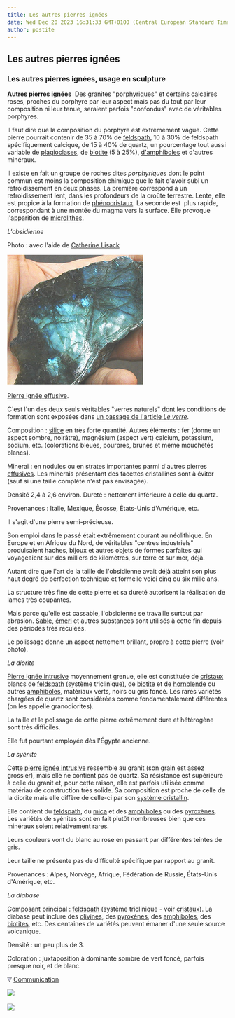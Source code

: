 ```yaml
---
title: Les autres pierres ignées
date: Wed Dec 20 2023 16:31:33 GMT+0100 (Central European Standard Time)
author: postite
---
```


## Les autres pierres ignées
### Les autres pierres ignées, usage en sculpture
 **Autres pierres ignées**  Des granites "porphyriques" et certains calcaires roses, proches du porphyre par leur aspect mais pas du tout par leur composition ni leur tenue, seraient parfois "confondus" avec de véritables porphyres.

Il faut dire que la composition du porphyre est extrêmement vague. Cette pierre pourrait contenir de 35 à 70% de [feldspath](feldspath.html), 10 à 30% de feldspath spécifiquement calcique, de 15 à 40% de quartz, un pourcentage tout aussi variable de [plagioclases](plagioclase.html), de [biotite](biotite.html) (5 à 25%), [d'amphiboles](amphibole.html) et d'autres minéraux.

Il existe en fait un groupe de roches dites _porphyriques_ dont le point commun est moins la composition chimique que le fait d'avoir subi un refroidissement en deux phases. La première correspond à un refroidissement lent, dans les profondeurs de la croûte terrestre. Lente, elle est propice à la formation de [phénocristaux](phenocristal.html). La seconde est  plus rapide, correspondant à une montée du magma vers la surface. Elle provoque l'apparition de [microlithes](m.html).

_L'obsidienne_

Photo : avec l'aide de [Catherine Lisack](quinoussommes.html#catherinelisack) 

[![](images/obsidiennevw.jpg)](quinoussommes.html#catherinelisack)

[Pierre ignée effusive](ignees.html#effusives).

C'est l'un des deux seuls véritables "verres naturels" dont les conditions de formation sont exposées dans [un passage de l'article _Le verre_](verre.html#obsidiennetxt).

Composition : [silice](silice.html) en très forte quantité. Autres éléments : fer (donne un aspect sombre, noirâtre), magnésium (aspect vert) calcium, potassium, sodium, etc. (colorations bleues, pourpres, brunes et même mouchetés blancs).

Minerai : en nodules ou en strates importantes parmi d'autres pierres [effusives](e.html#effusif). Les minerais présentant des facettes cristallines sont à éviter (sauf si une taille complète n'est pas envisagée).

Densité 2,4 à 2,6 environ. Dureté : nettement inférieure à celle du quartz.

Provenances : Italie, Mexique, Écosse, États-Unis d'Amérique, etc.

Il s'agit d'une pierre semi-précieuse.

Son emploi dans le passé était extrêmement courant au néolithique. En Europe et en Afrique du Nord, de véritables "centres industriels" produisaient haches, bijoux et autres objets de formes parfaites qui voyageaient sur des milliers de kilomètres, sur terre et sur mer, déjà.

Autant dire que l'art de la taille de l'obsidienne avait déjà atteint son plus haut degré de perfection technique et formelle voici cinq ou six mille ans.

La structure très fine de cette pierre et sa dureté autorisent la réalisation de lames très coupantes.

Mais parce qu'elle est cassable, l'obsidienne se travaille surtout par abrasion. [Sable](sable.html), [émeri](emeri.html) et autres substances sont utilisés à cette fin depuis des périodes très reculées.

Le polissage donne un aspect nettement brillant, propre à cette pierre (voir photo).

_La diorite_

[Pierre ignée intrusive](ignees.html#intrusives) moyennement grenue, elle est constituée de [cristaux](cristal.html) blancs de [feldspath](feldspath.html) (système triclinique), de [biotite](biotite.html) et de [hornblende](hornblende.html) ou autres [amphiboles](amphibole.html), matériaux verts, noirs ou gris foncé. Les rares variétés chargées de quartz sont considérées comme fondamentalement différentes (on les appelle granodiorites).

La taille et le polissage de cette pierre extrêmement dure et hétérogène sont très difficiles.

Elle fut pourtant employée dès l'Égypte ancienne.

_La syénite_

Cette [pierre ignée intrusive](ignees.html#intrusives) ressemble au granit (son grain est assez grossier), mais elle ne contient pas de quartz. Sa résistance est supérieure à celle du granit et, pour cette raison, elle est parfois utilisée comme matériau de construction très solide. Sa composition est proche de celle de la diorite mais elle diffère de celle-ci par son [système cristallin](cristal.html).

Elle contient du [feldspath](feldspath.html), du [mica](mica.html) et des [amphiboles](amphibole.html) ou des [pyroxènes](pyroxene.html). Les variétés de syénites sont en fait plutôt nombreuses bien que ces minéraux soient relativement rares.

Leurs couleurs vont du blanc au rose en passant par différentes teintes de gris.

Leur taille ne présente pas de difficulté spécifique par rapport au granit.

Provenances : Alpes, Norvège, Afrique, Fédération de Russie, États-Unis d'Amérique, etc.

_La diabase_



Composant principal : [feldspath](feldspath.html) (système triclinique - voir [cristaux](cristal.html)). La diabase peut inclure des [olivines](olivine.html), des [pyroxènes](pyroxene.html), des [amphiboles](amphibole.html), des [biotites](biotite.html), etc. Des centaines de variétés peuvent émaner d'une seule source volcanique.

Densité : un peu plus de 3.

Coloration : juxtaposition à dominante sombre de vert foncé, parfois presque noir, et de blanc.



![](images/flechebas.gif) [Communication](http://www.artrealite.com/annonceurs.htm) 

[![](https://cbonvin.fr/sites/regie.artrealite.com/visuels/campagne1.png)](index-2.html#20131014)

![](https://cbonvin.fr/sites/regie.artrealite.com/visuels/campagne2.png)